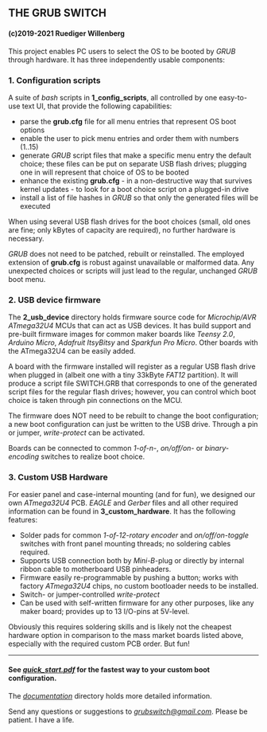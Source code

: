 ## THE GRUB SWITCH ##

#### (c)2019-2021 Ruediger Willenberg

This project enables PC users to select the OS to be booted by *GRUB* through hardware.
It has three independently usable components:

### 1. Configuration scripts ###

A suite of *bash* scripts in **1_config_scripts**, all controlled by one easy-to-use text UI, that provide the following capabilities:
* parse the **grub.cfg** file for all menu entries that represent OS boot options
* enable the user to pick menu entries and order them with numbers (1..15)
* generate *GRUB* script files that make a specific menu entry the default choice; these files can be put on separate USB flash drives; plugging one in will represent that choice of OS to be booted
* enhance the existing **grub.cfg** - in a non-destructive way that survives kernel updates - to look for a boot choice script on a plugged-in drive
* install a list of file hashes in *GRUB* so that only the generated files will be executed

When using several USB flash drives for the boot choices (small, old ones are
fine; only kBytes of capacity are required), no further hardware is necessary.

*GRUB* does not need to be patched, rebuilt or reinstalled. The employed extension of **grub.cfg** is robust against unavailable or malformed data. Any unexpected choices or scripts will just lead to the regular, unchanged *GRUB* boot menu.

### 2. USB device firmware

The **2_usb_device** directory holds firmware source code for *Microchip/AVR ATmega32U4* MCUs that can act as USB devices. It has build support and pre-built firmware images for common maker boards like *Teensy 2.0*, *Arduino Micro*, *Adafruit ItsyBitsy* and *Sparkfun Pro Micro*. Other boards with the ATmega32U4 can be easily added.

A board with the firmware installed will register as a regular USB flash drive when plugged in (albeit one with a tiny 33kByte *FAT12* partition). It will produce a script file SWITCH.GRB that corresponds to one of the
generated script files for the regular flash drives; however, you can control
which boot choice is taken through pin connections on the MCU.

The firmware does NOT need to be rebuilt to change the boot configuration; a new boot configuration can just be written to the USB drive. Through a pin or jumper, *write-protect* can be activated.

Boards can be connected to common *1-of-n-*, *on/off/on-* or *binary-encoding* switches to realize boot choice.

### 3. Custom USB Hardware 

For easier panel and case-internal mounting (and for fun), we designed our own *ATmega32U4* PCB. *EAGLE* and *Gerber* files and all other required information can be found in **3_custom_hardware**. It has the following features:

* Solder pads for common *1-of-12-rotary encoder* and *on/off/on-toggle* switches with front panel mounting threads; no soldering cables required.
* Supports USB connection both by *Mini-B*-plug or directly by internal ribbon cable to motherboard USB pinheaders.
* Firmware easily re-programmable by pushing a button; works with factory *ATmega32U4* chips, no custom bootloader needs to be installed.
* Switch- or jumper-controlled *write-protect*
* Can be used with self-written firmware for any other purposes, like any maker board; provides up to 13 I/O-pins at 5V-level.

Obviously this requires soldering skills and is likely not the cheapest hardware option in comparison to the mass market boards listed above, especially with the required custom PCB order. But fun!

---

#### See [*quick_start.pdf*](./quick_start.pdf) for the fastest way to your custom boot configuration.

The [*documentation*](./documentation/) directory holds more detailed information.

Send any questions or suggestions to [*grubswitch@gmail.com*](mailto:grubswitch@gmail.com). Please be patient. I have a life.

